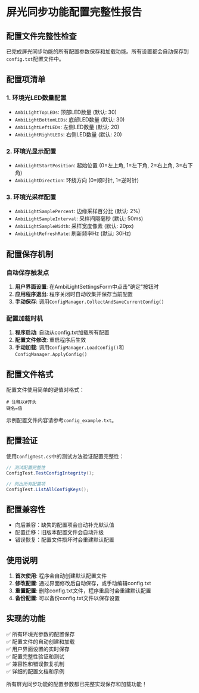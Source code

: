 # 屏光同步功能配置完整性报告

## 配置文件完整性检查

已完成屏光同步功能的所有配置参数保存和加载功能。所有设置都会自动保存到`config.txt`配置文件中。

## 配置项清单

### 1. 环境光LED数量配置
- `AmbiLightTopLEDs`: 顶部LED数量 (默认: 30)
- `AmbiLightBottomLEDs`: 底部LED数量 (默认: 30)  
- `AmbiLightLeftLEDs`: 左侧LED数量 (默认: 20)
- `AmbiLightRightLEDs`: 右侧LED数量 (默认: 20)

### 2. 环境光显示配置
- `AmbiLightStartPosition`: 起始位置 (0=左上角, 1=左下角, 2=右上角, 3=右下角)
- `AmbiLightDirection`: 环绕方向 (0=顺时针, 1=逆时针)

### 3. 环境光采样配置
- `AmbiLightSamplePercent`: 边缘采样百分比 (默认: 2%)
- `AmbiLightSampleInterval`: 采样间隔毫秒 (默认: 50ms)
- `AmbiLightSampleWidth`: 采样宽度像素 (默认: 20px)
- `AmbiLightRefreshRate`: 刷新频率Hz (默认: 30Hz)

## 配置保存机制

### 自动保存触发点
1. **用户界面设置**: 在AmbiLightSettingsForm中点击"确定"按钮时
2. **应用程序退出**: 程序关闭时自动收集并保存当前配置
3. **手动保存**: 调用`ConfigManager.CollectAndSaveCurrentConfig()`

### 配置加载时机
1. **程序启动**: 自动从config.txt加载所有配置
2. **配置文件修改**: 重启程序后生效
3. **手动加载**: 调用`ConfigManager.LoadConfig()`和`ConfigManager.ApplyConfig()`

## 配置文件格式

配置文件使用简单的键值对格式：
```
# 注释以#开头
键名=值
```

示例配置文件内容请参考`config_example.txt`。

## 配置验证

使用`ConfigTest.cs`中的测试方法验证配置完整性：

```csharp
// 测试配置完整性
ConfigTest.TestConfigIntegrity();

// 列出所有配置项
ConfigTest.ListAllConfigKeys();
```

## 配置兼容性

- 向后兼容：缺失的配置项会自动补充默认值
- 配置迁移：旧版本配置文件会自动升级
- 错误恢复：配置文件损坏时会重建默认配置

## 使用说明

1. **首次使用**: 程序会自动创建默认配置文件
2. **修改配置**: 通过界面修改后自动保存，或手动编辑config.txt
3. **重置配置**: 删除config.txt文件，程序重启时会重建默认配置
4. **备份配置**: 可以备份config.txt文件以保存设置

## 实现的功能

✅ 所有环境光参数的配置保存  
✅ 配置文件的自动创建和加载  
✅ 用户界面设置的实时保存  
✅ 配置完整性验证和测试  
✅ 兼容性和错误恢复机制  
✅ 详细的配置文档和示例  

所有屏光同步功能的配置参数都已完整实现保存和加载功能！